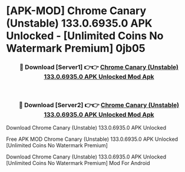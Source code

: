 # [APK-MOD] Chrome Canary (Unstable) 133.0.6935.0 APK Unlocked - [Unlimited Coins No Watermark Premium] 0jb05



<div align="center">
<h3>🔴 Download [Server1] 👉👉 <a href="https://momento.my/?title=Chrome_Canary_(Unstable)_133.0.6935.0_APK_Unlocked">Chrome Canary (Unstable) 133.0.6935.0 APK Unlocked Mod Apk</a></h3><br>

<h3>🔴 Download [Server2] 👉👉 <a href="https://momento.my/?title=Chrome_Canary_(Unstable)_133.0.6935.0_APK_Unlocked">Chrome Canary (Unstable) 133.0.6935.0 APK Unlocked Mod Apk</a></h3>
</div>



Download Chrome Canary (Unstable) 133.0.6935.0 APK Unlocked 

Free APK MOD Chrome Canary (Unstable) 133.0.6935.0 APK Unlocked [Unlimited Coins No Watermark Premium]

Download Chrome Canary (Unstable) 133.0.6935.0 APK Unlocked [Unlimited Coins No Watermark Premium] Mod For Android
